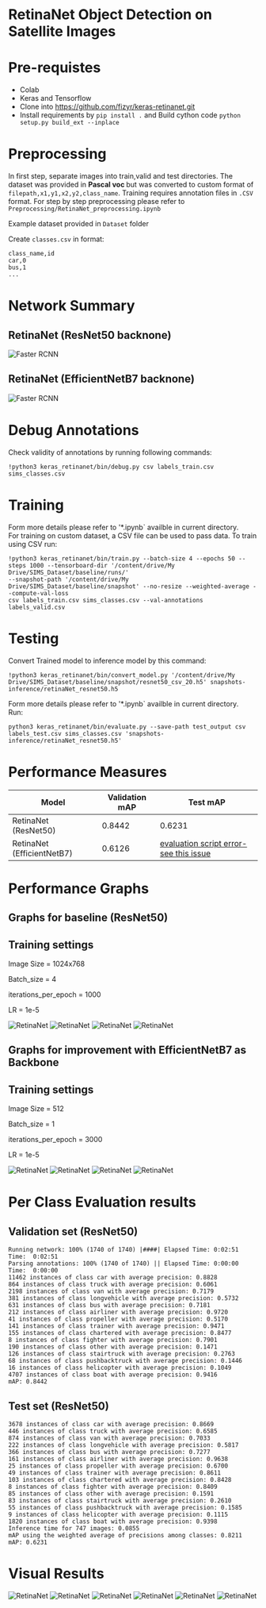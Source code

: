 # RetinaNet Object Detection on Satellite Images

# Pre-requistes
 - Colab
 - Keras and Tensorflow
 - Clone into https://github.com/fizyr/keras-retinanet.git
 - Install requirements by `pip install .` and Build cython code `python setup.py build_ext --inplace`
 
# Preprocessing
In first step, separate images into train,valid and test directories. The dataset was provided in <b>Pascal voc </b> but was converted to custom format
of `filepath,x1,y1,x2,y2,class_name`. Training requires annotation files in `.CSV` format. For step by step preprocessing please refer to 
`Preprocessing/RetinaNet_preprocessing.ipynb` <br />

Example dataset provided in `Dataset` folder

Create `classes.csv` in format:
```
class_name,id
car,0
bus,1
...
```

# Network Summary
## RetinaNet (ResNet50 backnone)
![Faster RCNN](Summary/model_plot_retinaNet_resnet50.png)
## RetinaNet (EfficientNetB7 backnone)
![Faster RCNN](Summary/RetinaNet_model_plot_effNetB7_backbone.png)

# Debug Annotations
Check validity of annotations by running following commands:

```
!python3 keras_retinanet/bin/debug.py csv labels_train.csv sims_classes.csv  

```

# Training
Form more details please refer to '*.ipynb` availble in current directory. <br />
For training on custom dataset, a CSV file can be used to pass data. To train using CSV run:
```
!python3 keras_retinanet/bin/train.py --batch-size 4 --epochs 50 --steps 1000 --tensorboard-dir '/content/drive/My Drive/SIMS_Dataset/baseline/runs/' 
--snapshot-path '/content/drive/My Drive/SIMS_Dataset/baseline/snapshot' --no-resize --weighted-average --compute-val-loss 
csv labels_train.csv sims_classes.csv --val-annotations labels_valid.csv
```

# Testing
Convert Trained model to inference model by this command:
```
!python3 keras_retinanet/bin/convert_model.py '/content/drive/My Drive/SIMS_Dataset/baseline/snapshot/resnet50_csv_20.h5' snapshots-inference/retinaNet_resnet50.h5
```
Form more details please refer to '*.ipynb` availble in current directory. <br />
Run:
```
python3 keras_retinanet/bin/evaluate.py --save-path test_output csv labels_test.csv sims_classes.csv 'snapshots-inference/retinaNet_resnet50.h5'
```

# Performance Measures
Model | Validation mAP | Test mAP
------------ | ------------- | -------------
RetinaNet (ResNet50) | 0.8442 | 0.6231
RetinaNet (EfficientNetB7) | 0.6126 | [evaluation script error-see this issue](https://github.com/fizyr/keras-retinanet/issues/647)

# Performance Graphs

## Graphs for baseline (ResNet50)
## Training settings

Image Size = 1024x768

Batch_size = 4

iterations_per_epoch = 1000

LR = 1e-5

![RetinaNet](Graphs/baseline/1.PNG)
![RetinaNet](Graphs/baseline/2.PNG)
![RetinaNet](Graphs/baseline/3.PNG)
![RetinaNet](Graphs/baseline/4.PNG)

## Graphs for improvement with EfficientNetB7 as Backbone
## Training settings

Image Size = 512

Batch_size = 1

iterations_per_epoch = 3000

LR = 1e-5

![RetinaNet](Graphs/EfficientNet(backbone)/1.PNG)
![RetinaNet](Graphs/EfficientNet(backbone)/2.PNG)
![RetinaNet](Graphs/EfficientNet(backbone)/3.PNG)
![RetinaNet](Graphs/EfficientNet(backbone)/4.PNG)



# Per Class Evaluation results
## Validation set (ResNet50)
```
Running network: 100% (1740 of 1740) |####| Elapsed Time: 0:02:51 Time:  0:02:51
Parsing annotations: 100% (1740 of 1740) || Elapsed Time: 0:00:00 Time:  0:00:00
11462 instances of class car with average precision: 0.8828
864 instances of class truck with average precision: 0.6061
2198 instances of class van with average precision: 0.7179
381 instances of class longvehicle with average precision: 0.5732
631 instances of class bus with average precision: 0.7181
212 instances of class airliner with average precision: 0.9720
41 instances of class propeller with average precision: 0.5170
141 instances of class trainer with average precision: 0.9471
155 instances of class chartered with average precision: 0.8477
8 instances of class fighter with average precision: 0.7901
190 instances of class other with average precision: 0.1471
126 instances of class stairtruck with average precision: 0.2763
68 instances of class pushbacktruck with average precision: 0.1446
16 instances of class helicopter with average precision: 0.1049
4707 instances of class boat with average precision: 0.9416
mAP: 0.8442
```
## Test set (ResNet50)
```
3678 instances of class car with average precision: 0.8669
446 instances of class truck with average precision: 0.6585
874 instances of class van with average precision: 0.7033
222 instances of class longvehicle with average precision: 0.5817
366 instances of class bus with average precision: 0.7277
161 instances of class airliner with average precision: 0.9638
25 instances of class propeller with average precision: 0.6700
49 instances of class trainer with average precision: 0.8611
103 instances of class chartered with average precision: 0.8428
8 instances of class fighter with average precision: 0.8409
85 instances of class other with average precision: 0.1591
83 instances of class stairtruck with average precision: 0.2610
55 instances of class pushbacktruck with average precision: 0.1585
9 instances of class helicopter with average precision: 0.1115
1820 instances of class boat with average precision: 0.9398
Inference time for 747 images: 0.0855
mAP using the weighted average of precisions among classes: 0.8211
mAP: 0.6231
```


# Visual Results
![RetinaNet](images/1.png)
![RetinaNet](images/2.png)
![RetinaNet](images/3.png)
![RetinaNet](images/4.png)
![RetinaNet](images/5.png)
![RetinaNet](images/6.png)
